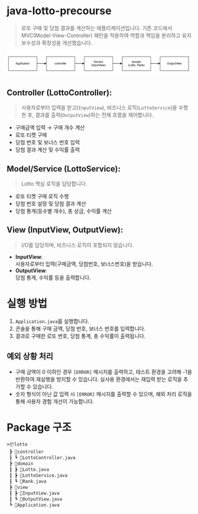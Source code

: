# java-lotto-precourse

> 로또 구매 및 당첨 결과를 계산하는 애플리케이션입니다. 기존 코드에서 MVC(Model-View-Controller) 패턴을 적용하여 역할과 책임을 분리하고 유지보수성과 확장성을 개선했습니다.

![alt text](image.png)

## **Controller (LottoController)**:  
  >사용자로부터 입력을 받고(`InputView`), 비즈니스 로직(`LottoService`)을 수행한 후, 결과를 출력(`OutputView`)하는 전체 흐름을 제어합니다.  
  - 구매금액 입력 → 구매 개수 계산  
  - 로또 티켓 구매  
  - 당첨 번호 및 보너스 번호 입력  
  - 당첨 결과 계산 및 수익률 출력

## **Model/Service (LottoService)**:  
  >Lotto 핵심 로직을 담당합니다.  
  - 로또 티켓 구매 로직 수행  
  - 당첨 번호 설정 및 당첨 결과 계산  
  - 당첨 통계(등수별 개수), 총 상금, 수익률 계산

## **View (InputView, OutputView)**:  
  >I/O를 담당하며, 비즈니스 로직이 포함되지 않습니다.  
  - **InputView**:  
    사용자로부터 입력(구매금액, 당첨번호, 보너스번호)을 받습니다.  
  - **OutputView**:  
    당첨 통계, 수익률 등을 출력합니다.

# 실행 방법

1. `Application.java`를 실행합니다.
2. 콘솔을 통해 구매 금액, 당첨 번호, 보너스 번호를 입력합니다.
3. 결과로 구매한 로또 번호, 당첨 통계, 총 수익률이 출력됩니다.

## 예외 상황 처리

- 구매 금액이 0 이하인 경우 `[ERROR]` 메시지를 출력하고, 테스트 환경을 고려해 -1을 반환하여 재실행을 방지할 수 있습니다. 실사용 환경에서는 재입력 받는 로직을 추가할 수 있습니다.
- 숫자 형식이 아닌 값 입력 시 `[ERROR]` 메시지를 출력할 수 있으며, 예외 처리 로직을 통해 사용자 경험 개선이 가능합니다.

# Package 구조
```
>📦lotto
 ┣ 📂controller
 ┃ ┗ 📜LottoController.java
 ┣ 📂domain
 ┃ ┣ 📜Lotto.java
 ┃ ┣ 📜LottoService.java
 ┃ ┗ 📜Rank.java
 ┣ 📂view
 ┃ ┣ 📜InputView.java
 ┃ ┗ 📜OutputView.java
 ┗ 📜Application.java
 ```
